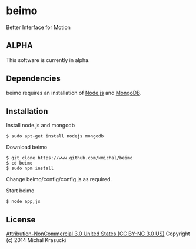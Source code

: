 beimo
=====

Better Interface for Motion

## ALPHA

This software is currently in alpha.


## Dependencies

beimo requires an installation of [Node.js](http://www.nodejs.org) and [MongoDB](http://www.mongodb.org).

## Installation
Install node.js and mongodb

	$ sudo apt-get install nodejs mongodb

Download beimo

	$ git clone https://www.github.com/kmichal/beimo
	$ cd beimo
	$ sudo npm install

Change beimo/config/config.js as required. 

Start beimo

	$ node app,js





## License

[Attribution-NonCommercial 3.0 United States (CC BY-NC 3.0 US)](http://creativecommons.org/licenses/by-nc/3.0/us/) 
Copyright (c) 2014 Michal Krasucki
